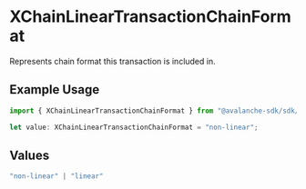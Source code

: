 # XChainLinearTransactionChainFormat

Represents chain format this transaction is included in.

## Example Usage

```typescript
import { XChainLinearTransactionChainFormat } from "@avalanche-sdk/sdk/data/models/components";

let value: XChainLinearTransactionChainFormat = "non-linear";
```

## Values

```typescript
"non-linear" | "linear"
```